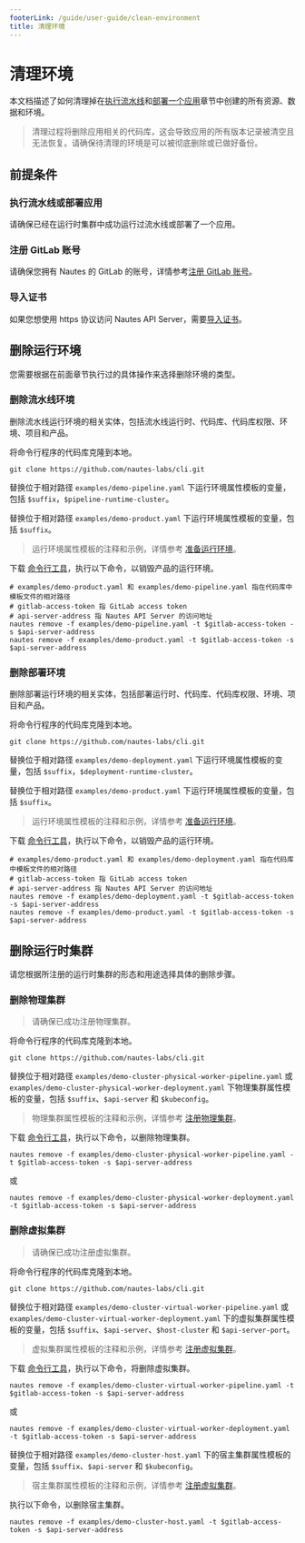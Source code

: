 ```yaml
---
footerLink: /guide/user-guide/clean-environment
title: 清理环境
---
```

# 清理环境

本文档描述了如何清理掉在[执行流水线](run-a-pipeline.md)和[部署一个应用](deploy-an-application.md)章节中创建的所有资源、数据和环境。

> 清理过程将删除应用相关的代码库，这会导致应用的所有版本记录被清空且无法恢复。请确保待清理的环境是可以被彻底删除或已做好备份。

## 前提条件

### 执行流水线或部署应用

请确保已经在运行时集群中成功运行过流水线或部署了一个应用。

### 注册 GitLab 账号

请确保您拥有 Nautes 的 GitLab 的账号，详情参考[注册 GitLab 账号](deploy-an-application.md#注册-gitlab-账号)。

### 导入证书

如果您想使用 https 协议访问 Nautes API Server，需要[导入证书](deploy-an-application.md#导入证书)。

## 删除运行环境

您需要根据在前面章节执行过的具体操作来选择删除环境的类型。

### 删除流水线环境

删除流水线运行环境的相关实体，包括流水线运行时、代码库、代码库权限、环境、项目和产品。

将命令行程序的代码库克隆到本地。

```Shell
git clone https://github.com/nautes-labs/cli.git
```

替换位于相对路径 `examples/demo-pipeline.yaml` 下运行环境属性模板的变量，包括 `$suffix`，`$pipeline-runtime-cluster`。

替换位于相对路径 `examples/demo-product.yaml` 下运行环境属性模板的变量，包括 `$suffix`。

> 运行环境属性模板的注释和示例，详情参考 [准备运行环境](deploy-an-application.md#准备运行环境)。

下载 [命令行工具](https://github.com/nautes-labs/cli.git)，执行以下命令，以销毁产品的运行环境。

```Shell
# examples/demo-product.yaml 和 examples/demo-pipeline.yaml 指在代码库中模板文件的相对路径
# gitlab-access-token 指 GitLab access token
# api-server-address 指 Nautes API Server 的访问地址
nautes remove -f examples/demo-pipeline.yaml -t $gitlab-access-token -s $api-server-address
nautes remove -f examples/demo-product.yaml -t $gitlab-access-token -s $api-server-address
```

### 删除部署环境

删除部署运行环境的相关实体，包括部署运行时、代码库、代码库权限、环境、项目和产品。

将命令行程序的代码库克隆到本地。

```Shell
git clone https://github.com/nautes-labs/cli.git
```

替换位于相对路径 `examples/demo-deployment.yaml` 下运行环境属性模板的变量，包括 `$suffix`，`$deployment-runtime-cluster`。

替换位于相对路径 `examples/demo-product.yaml` 下运行环境属性模板的变量，包括 `$suffix`。

> 运行环境属性模板的注释和示例，详情参考 [准备运行环境](deploy-an-application.md#准备运行环境)。

下载 [命令行工具](https://github.com/nautes-labs/cli.git)，执行以下命令，以销毁产品的运行环境。

```Shell
# examples/demo-product.yaml 和 examples/demo-deployment.yaml 指在代码库中模板文件的相对路径
# gitlab-access-token 指 GitLab access token
# api-server-address 指 Nautes API Server 的访问地址
nautes remove -f examples/demo-deployment.yaml -t $gitlab-access-token -s $api-server-address
nautes remove -f examples/demo-product.yaml -t $gitlab-access-token -s $api-server-address
```

## 删除运行时集群

请您根据所注册的运行时集群的形态和用途选择具体的删除步骤。

### 删除物理集群

> 请确保已成功注册物理集群。

将命令行程序的代码库克隆到本地。

```Shell
git clone https://github.com/nautes-labs/cli.git
```

替换位于相对路径 `examples/demo-cluster-physical-worker-pipeline.yaml` 或 `examples/demo-cluster-physical-worker-deployment.yaml` 下物理集群属性模板的变量，包括 `$suffix`、`$api-server` 和 `$kubeconfig`。

> 物理集群属性模板的注释和示例，详情参考 [注册物理集群](deploy-an-application.md#注册物理集群)。

下载 [命令行工具](https://github.com/nautes-labs/cli.git)，执行以下命令，以删除物理集群。

```Shell
nautes remove -f examples/demo-cluster-physical-worker-pipeline.yaml -t $gitlab-access-token -s $api-server-address
```

或

```Shell
nautes remove -f examples/demo-cluster-physical-worker-deployment.yaml -t $gitlab-access-token -s $api-server-address
```

### 删除虚拟集群

> 请确保已成功注册虚拟集群。

将命令行程序的代码库克隆到本地。

```Shell
git clone https://github.com/nautes-labs/cli.git
```

替换位于相对路径 `examples/demo-cluster-virtual-worker-pipeline.yaml` 或 `examples/demo-cluster-virtual-worker-deployment.yaml` 下的虚拟集群属性模板的变量，包括 `$suffix`、`$api-server`、`$host-cluster` 和 `$api-server-port`。

> 虚拟集群属性模板的注释和示例，详情参考 [注册虚拟集群](deploy-an-application.md#注册虚拟集群)。

下载 [命令行工具](https://github.com/nautes-labs/cli.git)，执行以下命令，将删除虚拟集群。

```Shell
nautes remove -f examples/demo-cluster-virtual-worker-pipeline.yaml -t $gitlab-access-token -s $api-server-address
```

或

```Shell
nautes remove -f examples/demo-cluster-virtual-worker-deployment.yaml -t $gitlab-access-token -s $api-server-address
```

替换位于相对路径 `examples/demo-cluster-host.yaml` 下的宿主集群属性模板的变量，包括 `$suffix`、`$api-server` 和 `$kubeconfig`。

> 宿主集群属性模板的注释和示例，详情参考 [注册虚拟集群](deploy-an-application.md#注册虚拟集群)。

执行以下命令，以删除宿主集群。

```Shell
nautes remove -f examples/demo-cluster-host.yaml -t $gitlab-access-token -s $api-server-address
```
